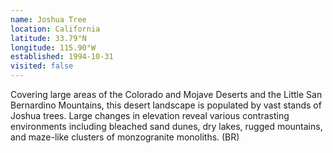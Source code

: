 ```yaml
---
name: Joshua Tree
location: California
latitude: 33.79°N
longitude: 115.90°W
established: 1994-10-31
visited: false
---
```


Covering large areas of the Colorado and Mojave Deserts and the Little San Bernardino Mountains, this desert landscape is populated by vast stands of Joshua trees. Large changes in elevation reveal various contrasting environments including bleached sand dunes, dry lakes, rugged mountains, and maze-like clusters of monzogranite monoliths. (BR)
